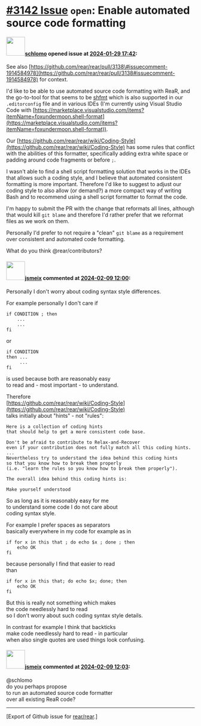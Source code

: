 [\#3142 Issue](https://github.com/rear/rear/issues/3142) `open`: Enable automated source code formatting
========================================================================================================

#### <img src="https://avatars.githubusercontent.com/u/101384?v=4" width="50">[schlomo](https://github.com/schlomo) opened issue at [2024-01-29 17:42](https://github.com/rear/rear/issues/3142):

See also
[https://github.com/rear/rear/pull/3138\#issuecomment-1914584978](https://github.com/rear/rear/pull/3138#issuecomment-1914584978)
for context.

I'd like to be able to use automated source code formatting with ReaR,
and the go-to-tool for that seems to be
[shfmt](https://github.com/mvdan/sh/blob/master/cmd/shfmt/shfmt.1.scd)
which is also supported in our `.editorconfig` file and in various IDEs
(I'm currently using Visual Studio Code with
[https://marketplace.visualstudio.com/items?itemName=foxundermoon.shell-format](https://marketplace.visualstudio.com/items?itemName=foxundermoon.shell-format)).

Our
[https://github.com/rear/rear/wiki/Coding-Style](https://github.com/rear/rear/wiki/Coding-Style)
has some rules that conflict with the abilities of this formatter,
specifically adding extra white space or padding around code fragments
or before `;`.

I wasn't able to find a shell script formatting solution that works in
the IDEs that allows such a coding style, and I believe that automated
consistent formatting is more important. Therefore I'd like to suggest
to adjust our coding style to also allow (or demand?) a more compact way
of writing Bash and to recommend using a shell script formatter to
format the code.

I'm happy to submit the PR with the change that reformats all lines,
although that would kill `git blame` and therefore I'd rather prefer
that we reformat files as we work on them.

Personally I'd prefer to not require a "clean" `git blame` as a
requirement over consistent and automated code formatting.

What do you think @rear/contributors?

#### <img src="https://avatars.githubusercontent.com/u/1788608?u=925fc54e2ce01551392622446ece427f51e2f0ce&v=4" width="50">[jsmeix](https://github.com/jsmeix) commented at [2024-02-09 12:00](https://github.com/rear/rear/issues/3142#issuecomment-1935804512):

Personally I don't worry about coding syntax style differences.

For example personally I don't care if

    if CONDITION ; then
        ...
        ...
    fi

or

    if CONDITION
    then ...
         ...
    fi

is used because both are reasonably easy  
to read and - most important - to understand.

Therefore  
[https://github.com/rear/rear/wiki/Coding-Style](https://github.com/rear/rear/wiki/Coding-Style)  
talks initially about "hints" - not "rules":

    Here is a collection of coding hints
    that should help to get a more consistent code base.

    Don't be afraid to contribute to Relax-and-Recover
    even if your contribution does not fully match all this coding hints. 
    ...
    Nevertheless try to understand the idea behind this coding hints
    so that you know how to break them properly
    (i.e. "learn the rules so you know how to break them properly").

    The overall idea behind this coding hints is:

    Make yourself understood

So as long as it is reasonably easy for me  
to understand some code I do not care about  
coding syntax style.

For example I prefer spaces as separators  
basically everywhere in my code for example as in

    if for x in this that ; do echo $x ; done ; then
        echo OK
    fi

because personally I find that easier to read  
than

    if for x in this that; do echo $x; done; then
        echo OK
    fi

But this is really not something which makes  
the code needlessly hard to read  
so I don't worry about such coding syntax style details.

In contrast for example I think that backticks  
make code needlessly hard to read - in particular  
when also single quotes are used things look confusing.

#### <img src="https://avatars.githubusercontent.com/u/1788608?u=925fc54e2ce01551392622446ece427f51e2f0ce&v=4" width="50">[jsmeix](https://github.com/jsmeix) commented at [2024-02-09 12:03](https://github.com/rear/rear/issues/3142#issuecomment-1935809032):

@schlomo  
do you perhaps propose  
to run an automated source code formatter  
over all existing ReaR code?

------------------------------------------------------------------------

\[Export of Github issue for
[rear/rear](https://github.com/rear/rear).\]
